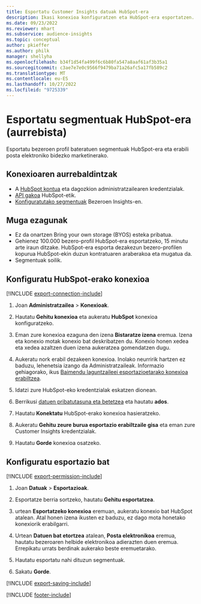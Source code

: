 ```yaml
---
title: Esportatu Customer Insights datuak HubSpot-era
description: Ikasi konexioa konfiguratzen eta HubSpot-era esportatzen.
ms.date: 09/23/2022
ms.reviewer: mhart
ms.subservice: audience-insights
ms.topic: conceptual
author: pkieffer
ms.author: philk
manager: shellyha
ms.openlocfilehash: b34f1d54fa499f6c6b80fa547a8aaf61af3b35a1
ms.sourcegitcommit: c3ae7e7e0c9566f9479ba71a26afc5a17fb589c2
ms.translationtype: MT
ms.contentlocale: eu-ES
ms.lasthandoff: 10/27/2022
ms.locfileid: "9725339"
---
```

# <a name="export-segments-to-hubspot-preview"></a>Esportatu segmentuak HubSpot-era (aurrebista)

Esportatu bezeroen profil bateratuen segmentuak HubSpot-era eta erabili posta elektroniko bidezko marketinerako.

## <a name="prerequisites-for-a-connection"></a>Konexioaren aurrebaldintzak

- A [HubSpot kontua](https://www.hubspot.com/) eta dagozkion administratzailearen kredentzialak.
- [API gakoa](https://knowledge.hubspot.com/Integrations/How-do-I-get-my-HubSpot-API-key) HubSpot-etik.
- [Konfiguratutako segmentuak](segments.md) Bezeroen Insights-en.

## <a name="known-limitations"></a>Muga ezagunak

- Ez da onartzen Bring your own storage (BYOS) esteka pribatua.
- Gehienez 100.000 bezero-profil HubSpot-era esportatzeko, 15 minutu arte iraun ditzake. HubSpot-era esporta dezakezun bezero-profilen kopurua HubSpot-ekin duzun kontratuaren araberakoa eta mugatua da.
- Segmentuak soilik.

## <a name="set-up-connection-to-hubspot"></a>Konfiguratu HubSpot-erako konexioa

[!INCLUDE [export-connection-include](includes/export-connection-admn.md)]

1. Joan **Administratzailea** > **Konexioak**.

1. Hautatu **Gehitu konexioa** eta aukeratu **HubSpot** konexioa konfiguratzeko.

1. Eman zure konexioa ezaguna den izena **Bistaratze izena** eremua. Izena eta konexio motak konexio bat deskribatzen du. Konexio honen xedea eta xedea azaltzen duen izena aukeratzea gomendatzen dugu.

1. Aukeratu nork erabil dezakeen konexioa. Inolako neurririk hartzen ez baduzu, lehenetsia izango da Administratzaileak. Informazio gehiagorako, ikus [Baimendu laguntzaileei esportazioetarako konexioa erabiltzea](connections.md#allow-contributors-to-use-a-connection-for-exports).

1. Idatzi zure HubSpot-eko kredentzialak eskatzen dionean.

1. Berrikusi [datuen pribatutasuna eta betetzea](connections.md#data-privacy-and-compliance) eta hautatu **ados**.

1. Hautatu **Konektatu** HubSpot-erako konexioa hasieratzeko.

1. Aukeratu **Gehitu zeure burua esportazio erabiltzaile gisa** eta eman zure Customer Insights kredentzialak.

1. Hautatu **Gorde** konexioa osatzeko.

## <a name="configure-an-export"></a>Konfiguratu esportazio bat

[!INCLUDE [export-permission-include](includes/export-permission.md)]

1. Joan **Datuak** > **Esportazioak**.

1. Esportatze berria sortzeko, hautatu **Gehitu esportatzea**.

1. urtean **Esportatzeko konexioa** eremuan, aukeratu konexio bat HubSpot atalean. Atal honen izena ikusten ez baduzu, ez dago mota honetako konexiorik erabilgarri.

1. Urtean **Datuen bat etortzea** atalean, **Posta elektronikoa** eremua, hautatu bezeroaren helbide elektronikoa adierazten duen eremua. Errepikatu urrats berdinak aukerako beste eremuetarako.

1. Hautatu esportatu nahi dituzun segmentuak.

1. Sakatu **Gorde**.

[!INCLUDE [export-saving-include](includes/export-saving.md)]

[!INCLUDE [footer-include](includes/footer-banner.md)]
